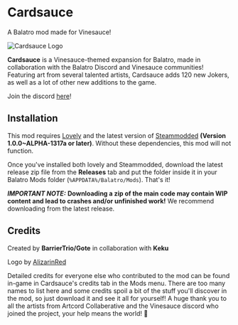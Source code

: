 # Cardsauce
A Balatro mod made for Vinesauce!

![Cardsauce Logo](https://i.imgur.com/db2zy4W.png)

**Cardsauce** is a Vinesauce-themed expansion for Balatro, made in collaboration with the Balatro Discord and Vinesauce communities! Featuring art from several talented artists, Cardsauce adds 120 new Jokers, as well as a lot of other new additions to the game.

Join the discord [here](https://discord.gg/evwdM4Tvc5)! 

## Installation

This mod requires [Lovely](https://github.com/ethangreen-dev/lovely-injector) and the latest version of [Steammodded](https://github.com/Steamopollys/Steamodded) **(Version 1.0.0~ALPHA-1317a or later)**. Without these dependencies, this mod will not function.

Once you've installed both lovely and Steammodded, download the latest release zip file from the **Releases** tab and put the folder inside it in your Balatro Mods folder (`%APPDATA%/Balatro/Mods`). That's it! 

***IMPORTANT NOTE:*** **Downloading a zip of the main code may contain WIP content and lead to crashes and/or unfinished work!** We recommend downloading from the latest release.

## Credits
Created by **BarrierTrio/Gote** in collaboration with **Keku**

Logo by [AlizarinRed](https://alizarin.red)

Detailed credits for everyone else who contributed to the mod can be found in-game in Cardsauce's credits tab in the Mods menu. There are too many names to list here and some credits spoil a bit of the stuff you'll discover in the mod, so just download it and see it all for yourself!
 A huge thank you to all the artists from Artcord Collaberative and the Vinesauce discord who joined the project, your help means the world! 💚
